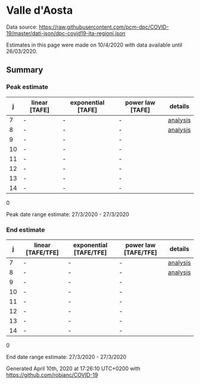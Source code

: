 # Valle d'Aosta


Data source: https://raw.githubusercontent.com/pcm-dpc/COVID-19/master/dati-json/dpc-covid19-ita-regioni.json

Estimates in this page were made on 10/4/2020 with data available until 26/03/2020.


## Summary 

### Peak estimate 
|j|linear [TAFE]|exponential [TAFE]|power law [TAFE]|details|
|---|----|-----------|---------|-------|
|7|-|-|-|[analysis](COVID-19_valle_d'aosta_j7_2020-03-26.md)|
|8|-|-|-|[analysis](COVID-19_valle_d'aosta_j8_2020-03-26.md)|
|9|-|-|-||
|10|-|-|-||
|11|-|-|-||
|12|-|-|-||
|13|-|-|-||
|14|-|-|-||

0

Peak date range estimate: 27/3/2020 - 27/3/2020

### End estimate 
|j|linear [TAFE/TFE]|exponential [TAFE/TFE]|power law [TAFE/TFE]|details|
|---|----|-----------|---------|-------|
|7|-|-|-|[analysis](COVID-19_valle_d'aosta_j7_2020-03-26.md)|
|8|-|-|-|[analysis](COVID-19_valle_d'aosta_j8_2020-03-26.md)|
|9|-|-|-||
|10|-|-|-||
|11|-|-|-||
|12|-|-|-||
|13|-|-|-||
|14|-|-|-||

0

End date range estimate: 27/3/2020 - 27/3/2020

Generated April 10th, 2020 at 17:26:10 UTC+0200 with https://github.com/robianc/COVID-19
